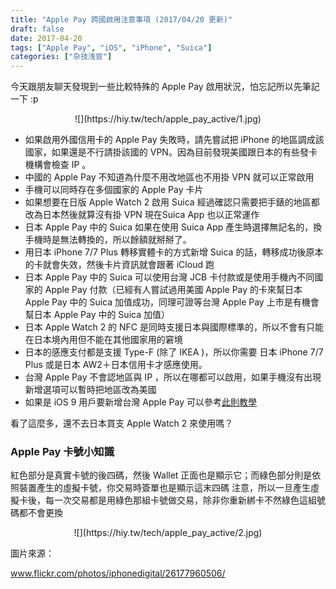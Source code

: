 ```yaml
---
title: "Apple Pay 跨國啟用注意事項 (2017/04/20 更新)"
draft: false
date: 2017-04-20
tags: ["Apple Pay", "iOS", "iPhone", "Suica"]
categories: ["杂技浅尝"]
---
```



今天跟朋友聊天發現到一些比較特殊的 Apple Pay 啟用狀況，怕忘記所以先筆記一下 :p

<center>
![](https://hiy.tw/tech/apple_pay_active/1.jpg)
</center>

<!--more-->

* 如果啟用外國信用卡的 Apple Pay 失敗時，請先嘗試把 iPhone 的地區調成該國家，如果還是不行請掛該國的 VPN。因為目前發現美國跟日本的有些發卡機構會檢查 IP 。
* 中國的 Apple Pay 不知道為什麼不用改地區也不用掛 VPN 就可以正常啟用
* 手機可以同時存在多個國家的 Apple Pay 卡片
* 如果想要在日版 Apple Watch 2 啟用 Suica 經過確認只需要把手錶的地區都改為日本然後就算沒有掛 VPN 現在Suica App 也以正常運作
* 日本 Apple Pay 中的 Suica 如果在使用 Suica App 產生時選擇無記名的，換手機時是無法轉換的，所以餘額就掰掰了。
* 用日本 iPhone 7/7 Plus 轉移實體卡的方式新增 Suica 的話，轉移成功後原本的卡就會失效，然後卡片資訊就會跟著 iCloud 跑
* 日本 Apple Pay 中的 Suica 可以使用台灣 JCB 卡付款或是使用手機內不同國家的 Apple Pay 付款（已經有人嘗試過用美國 Apple Pay 的卡來幫日本  Apple Pay 中的 Suica 加值成功，同理可證等台灣 Apple Pay 上市是有機會幫日本 Apple Pay 中的 Suica 加值）
* 日本 Apple Watch 2 的 NFC 是同時支援日本與國際標準的，所以不會有只能在日本境內用但不能在其他國家用的窘境
* 日本的感應支付都是支援 Type-F (除了 IKEA )，所以你需要 日本 iPhone 7/7 Plus 或是日本 AW2＋日本信用卡才感應使用。
* 台灣 Apple Pay 不會認地區與 IP ，所以在哪都可以啟用，如果手機沒有出現新增選項可以暫時把地區改為美國
* 如果是 iOS 9 用戶要新增台灣 Apple Pay 可以參考[此則教學](https://note.hy31.net/?p=295)


看了這麼多，還不去日本買支 Apple Watch 2 來使用嗎？


### Apple Pay 卡號小知識

紅色部分是真實卡號的後四碼，然後 Wallet 正面也是顯示它；而綠色部分則是依照裝置產生的虛擬卡號，你交易時簽單也是顯示這末四碼
注意，所以一旦產生虛擬卡後，每一次交易都是用綠色那組卡號做交易，除非你重新綁卡不然綠色這組號碼都不會更換

<center>
![](https://hiy.tw/tech/apple_pay_active/2.jpg)
</center>


圖片來源：

www.flickr.com/photos/iphonedigital/26177960506/



